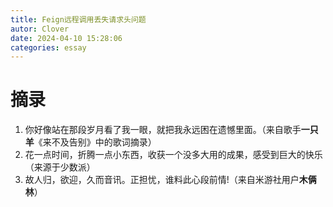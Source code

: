 ```yaml
---
title: Feign远程调用丢失请求头问题
autor: Clover
date: 2024-04-10 15:28:06
categories: essay
---
```


# 摘录

1. 你好像站在那段岁月看了我一眼，就把我永远困在遗憾里面。（来自歌手**一只羊**《来不及告别》中的歌词摘录）
2. 花一点时间，折腾一点小东西，收获一个没多大用的成果，感受到巨大的快乐（来源于少数派）
3. 故人归，欲迎，久而音讯。正担忧，谁料此心段前情!（来自米游社用户**木俩林**）
